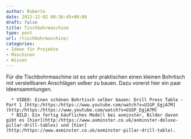```yaml
---
author: Roberto
date: 2012-12-02 00:36:45+00:00
draft: false
title: Tischbohrmaschine
type: post
url: /tischbohrmaschine/
categories:
- Ideen für Projekte
- Maschinen
- Wissen
---
```


Für die Tischbohrmaschine ist es sehr praktischen einen kleinen Bohrtisch mit verstellbaren Anschlägen selber zu bauen.
Dazu vorerst hier ein paar Ideensammlungen.



	  * VIDEO: Einen schönen Bohrtisch selber bauen: Drill Press Table - Part 1 [http:/https:/https://www.youtube.com/watch?v=U1GP_EgjA7M](http:/https:/https://www.youtube.com/watch?v=U1GP_EgjA7M)
	  * BILD: Ein fertig käufliches Modell bei axminster, Bilder davon gibt es [hier](http:/https://www.axminster.co.uk/axminster-deluxe-pillar-drill-tables) und [hier](http:/https://www.axminster.co.uk/axminster-pillar-drill-table).

